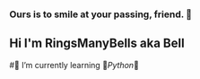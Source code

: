 ### Ours is to smile at your passing, friend. 👋
## Hi I'm RingsManyBells aka Bell
#🌱 I’m currently learning 🐍*Python*🐍
<!--
**RingsManyBells/RingsManyBells** is a ✨ _special_ ✨ repository because its `README.md` (this file) appears on your GitHub profile.

Here are some ideas to get you started:

- 🔭 I’m currently working on ...
- 
- 👯 I’m looking to collaborate on ...
- 🤔 I’m looking for help with ...
- 💬 Ask me about ...
- 📫 How to reach me: ...
- 😄 Pronouns: ...
- ⚡ Fun fact: ...
-->
